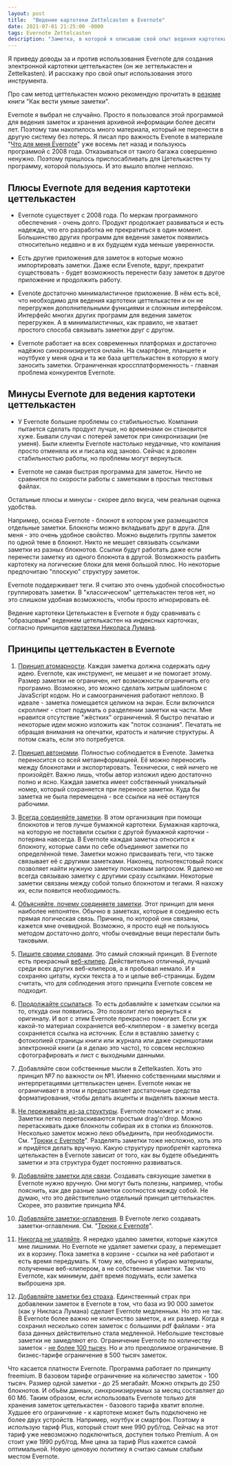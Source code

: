 ```yaml
---
layout: post
title:  "Ведение картотеки Zettelcasten в Evernote"
date: 2021-07-01 21:25:00 -0000
tags: Evernote Zettelcasten
description: "Заметка, в которой я описываю свой опыт ведения картотеки Цеттелькастен в Evernote."
---
```


Я приведу доводы за и против использования Evernote для создания электронной картотеки цеттелькастен (он же зеттелькастен и Zettelkasten). И расскажу про свой опыт использования этого инструмента.

Про сам метод цеттелькастен можно рекомендую прочитать в [резюме](https://vc.ru/books/169130-kak-vesti-umnye-zametki) книги "Как вести умные заметки".

Evernote я выбрал не случайно. Просто я пользовался этой программой для ведения заметок и хранения архивной информации более десяти лет. Поэтому там накопилось много материала, который не перенести в другую систему без потерь. Я писал про важность Evenote в материале "[Что для меня Evernote](/blog/2013/evernote-anthem)" уже восемь лет назад и пользуюсь программой с 2008 года. Отказываться от такого багажа совершенно ненужно. Поэтому пришлось приспосабливать для Цетелькастен ту программу, которой пользуюсь. И это вышло вполне неплохо.

## Плюсы Evernote для ведения картотеки цеттелькастен

- Evernote существует с 2008 года. По меркам программного обеспечения - очень долго. Продукт продолжает развиваться и есть надежда, что его разработка не прекратиться в один момент. Большинство других программ для ведения заметок появились относительно недавно и в их будущем куда меньше уверенности. 

- Есть другие приложения для заметок в которые можно импортировать заметки. Даже если Evenote, вдруг, прекратит существовать - будет возможность перенести базу заметок в другое приложение и продолжить работу.

- Evenote достаточно минималистичное приложение. В нём есть всё, что необходимо для ведения картотеки цеттелькастен и он не перегружен дополнительными функциями и сложным интерфейсом. Интерфейс многих других программ для ведения заметок перегружен. А в минималистичных, как правило, не хватает простого способа связывать заметки друг с другом.

- Evernote работает на всех современных платформах и достаточно надёжно синхронизируется онлайн. На смартфоне, планшете и ноутбуке у меня одна и та же база цеттелькастен в которую я могу заносить заметки. Ограниченная кроссплатформенность - главная проблема конкурентов Evernote.

## Минусы Evernote для ведения картотеки цеттелькастен

- У Evernote большие проблемы со стабильностью. Компания пытается сделать продукт лучше, но временами он становится хуже. Бывали случаи с потерей заметок при синхронизации (не уменя). Были клиенты Evernote настолько неудачные, что компания просто отменяла их и писала код заново. Сейчас я доволен стабильностью работы, но проблемы могут вернуться.

- Evernote не самая быстрая программа для заметок. Ничто не сравнится по скорости работы с заметками в простых текстовых файлах. 

Остальные плюсы и минусы - скорее дело вкуса, чем реальная оценка удобства.

Например, основа Evernote - блокнот в котором уже размещаются отдельные заметки. Блокноты можно вкладывать друг в друга. Для меня - это очень удобное свойство. Можно выделить группы заметок по одной теме в блокнот. Никто не мешает связывать ссылками заметки из разных блокнотов. Ссылки будут работать даже если перенести заметку из одного блокнота в другой. Возможность разбить картотеку на логические блоки для меня большой плюс. Но некоторые предпочитаю "плоскую" структуру заметок.

Evernote поддерживает теги. Я считаю это очень удобной способностью группировать заметки. В "классическом" цеттелькастен тегов нет, но это слишком удобная возможность, чтобы просто игнорировать её.

Ведение картотеки Цетелькастен в Evernote я буду сравнивать с "образцовым" ведением цетелькастен на индексных карточках, согласно принципов [картатеки Николаса Лумана](https://habr.com/ru/post/508672/).

## Принципы цеттелькастен в Evernote

1. [Принцип атомарности](https://zettelkasten.de/posts/create-zettel-from-reading-notes/). Каждая заметка должна содержать одну идею. Evernote, как инструмент, не мешает и не помогает этому. Размер заметки не ограничен, нет возможности ограничить его програмно. Возможно, это можно сделать хитрым шаблоном с JavaScript кодом. Но и самоограничения работают неплохо. В идеале - заметка помещается целиком на экран. Если включился скроллинг - стоит подумать о разделении заметки на части. 
Мне нравится отсутствие "жёстких" ограничений. Я быстро печатаю и некоторые идеи можно изложить как "поток сознания". Печатать не обращая внимания на опечатки, кратость и наличие структуры. А потом сжать, если это потребуется.

2. [Принцип автономии](https://omxi.se/2015-06-21-living-with-a-zettelkasten.html). Полностью соблюдается в Evenote. Заметка переносится со всей метаинформацией. Её можно переносить между блокнотами и экспортировать. Технически, с ней ничего не произойдёт. Важно лишь, чтобы автор изложил идею достаточно полно и ясно. Каждая заметка имеет собственный уникальный номер, который сохраняется при переносе заметки. Куда бы заметка не была перемещена - все ссылки на неё останутся рабочими.

3. [Всегда соединяйте заметки](https://www.uni-bielefeld.de/soz/luhmann-archiv/pdf/jschmidt_zettelkasten-als-uberraschungsgenerator.pdf). В этом организация при помощи блокнотов и тегов лучше бумажной картотеки. Бумажная карточка, на которую не поставили ссылки с другой бумажной карточки - потеряна навсегда. В Evernote каждая заметка относится к блокноту, которые сами по себе объединяют заметки по определённой теме. Заметки можно присваивать теги, что также связывает её с другими заметками. Наконец, полнотекстовый поиск позволяет найти нужную заметку поисковым запросом. Я далеко не всегда связываю заметку с другими сразу ссылками. Некоторые заметки связаны между собой только блокнотом и тегами. Я нахожу их, если появится необходимость. 

4. [Объясняйте, почему соединяете заметки](https://zettelkasten.de/posts/zettelkasten-antifragile/). Этот принцип для меня наиболее непонятен. Обычно в заметках, которые я соединяю есть прямая логическая связь. Причина, по которой они связаны, кажется мне очевидной. Возможно, я просто ещё не пользуюсь методом достаточно долго, чтобы очевидные вещи перестали быть таковыми.

5. [Пишите своими словами](https://www.reddit.com/r/Zettelkasten/comments/b566a4/what_is_a_zettelkasten/). Это самый сложный принцип. В Evernote есть прекрасный [веб-клипер](https://evernote.com/features/webclipper). Действительно отличный, лучший среди всех других веб-клиперов, а я пробовал немало. И я сохраняю цитаты, куски текста а то и целые веб-страницы. Будем считать, что для соблюдения этого принципа Evernote совсем не подходит.

6. [Продолжайте ссылаться](https://www.reddit.com/r/Zettelkasten/comments/b566a4/what_is_a_zettelkasten/). То есть добавляйте к заметкам ссылки на то, откуда они появились. Это позволит легко вернуться к оригиналу. И вот с этим Evernote прекрасно помогает. Если уж какой-то материал сохраняется веб-клиппером - в заметку всегда сохраняется ссылка на источник. Если я вставляю заметку с фотокопией страницы книги или журнала или даже скриншотами электронной книги (а я делаю это часто), то совсем несложно сфотографировать и лист с выходными данными. 

7. Добавляйте свои собственные мысли в Zettelkasten. Хоть это принцип №7 по важности он №1. Именно собственными мыслями и интерпретациями цеттелькастен ценен. Evernote никак не ограничивает в этом и предоставляет достаточные средства форматирования, чтобы делать акценты и выделять важные места. 

8. [Не переживайте из-за структуры](https://sociologica.unibo.it/article/view/8350/8270). Evernote поможет и с этим. Заметки легко перетаскиваются простым drag'n'drop. Можно перетаскивать даже блокноты собирая их в стопки из блокнотов. Несколько заметок можно леко объединить, при необходимости. См. "[Трюки c Evernote](https://www.mnlist.ru/blog/2020/evernote-tricks#создание-заметок---оглавлений)". Разделять заметки тоже несложно, хоть это и придётся делать вручную. Какую структуру приобретёт картотека цетелькастен в Evernote зависит от того, как вы будете объединять заметки и эта структура будет постоянно развиваться.

9. [Добавляйте заметки для связи](https://omxi.se/2015-06-21-living-with-a-zettelkasten.html). Создавать связующие заметки в Evernote нужно вручную. Они могут быть полезны, например, чтобы пояснить, как две разные заметки соотностся между собой. Не думаю, что это действительно отдельный принцип цеттелькастен. Скорее, это развитие принципа №4.

10. [Добавляйте заметки-оглавления](https://omxi.se/2015-06-21-living-with-a-zettelkasten.html). В Evernote легко создавать заметки-оглавления. См. "[Трюки c Evernote](https://www.mnlist.ru/blog/2020/evernote-tricks#создание-заметок---оглавлений)". 

11. [Никогда не удаляйте](https://sociologica.unibo.it/article/view/8350/8270). Я нередко удаляю заметки, которые кажутся мне лишними. Но Evernote не удаляет заметки сразу, а перемещает их в корзину. Пока заметка в корзине - ссылки на неё работают и есть время передумать. К тому же, обычно я убираю материалы, полученные веб-клипером, а не собственные заметки. Так что Evernote, как минимум, даёт время подумать, если заметка выброшена зря.

12. [Добавляйте заметки без страха](https://omxi.se/2015-06-21-living-with-a-zettelkasten.html). Единственный страх при добавлении заметок в Evernote в том, что база из 90 000 заметок (как у Никласа Лумана) сделает Evernote медленным. Но это не так. В Evernote более важно не количество заметок, а их размер. Когда я сохранил несколько сотен заметок с большими pdf файлами - эта база данных действительно стала медленной. Небольшие текстовые заметки не замедляют его. Ограничение Evernote по количеству заметок - [не более 100 тысяч](https://help.evernote.com/hc/en-us/articles/209005247-Evernote-system-limits). Но и это преодолимое ограничение. В бизнес-тарифе ограничение в 500 тысяч заметок. 

Что касается платности Evernote. Программа работает по принципу freemium. В базовом тарифе ограничение на количество заметок - 100 тысяч. Размер одной заметки - до 25 мегабайт. Можно открыть до 250 блокнотов. И объём данных, синхронизируемых за месяц составляет до 60 Мб. Таким образом, если использовать Evernote только для хранения заметок цетелькастен - базового тарифа хватит вполне. Худшее его ограничение - к картотеке может быть подключено не более двух устройств. Например, ноутбук и смартфон. Поэтому я использую тариф Plus, который стоит мне 990 руб/год. Сейчас на этот тариф уже невозможно подключиться, доступен только Premium. А он стоит уже 1990 руб/год. Мне цена за тариф Plus кажется самой оптимальной. Новую ценовую политику я считаю самым слабым местом Evernote.  
